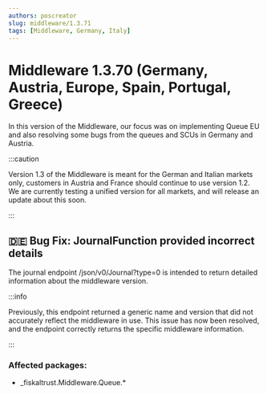 ```yaml
---
authors: poscreator
slug: middleware/1.3.71
tags: [Middleware, Germany, Italy]
---
```


# Middleware 1.3.70 (Germany, Austria, Europe, Spain, Portugal, Greece)
In this version of the Middleware, our focus was on implementing Queue EU and also resolving some  bugs from the queues and SCUs in Germany and Austria.
<!--truncate-->

:::caution

Version 1.3 of the Middleware is meant for the German and Italian markets only, customers in Austria and France should continue to use version 1.2.
We are currently testing a unified version for all markets, and will release an update about this soon.

:::


## 🇩🇪 Bug Fix: JournalFunction provided incorrect details

The journal endpoint /json/v0/Journal?type=0 is intended to return detailed information about the middleware version.

:::info

Previously, this endpoint returned a generic name and version that did not accurately reflect the middleware in use. This issue has now been resolved, and the endpoint correctly returns the specific middleware information.

:::

### Affected packages:
- _fiskaltrust.Middleware.Queue.*
